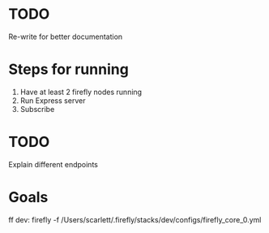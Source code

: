 # TODO
Re-write for better documentation

# Steps for running
1. Have at least 2 firefly nodes running
2. Run Express server
3. Subscribe

# TODO
Explain different endpoints

# Goals


ff dev: firefly -f /Users/scarlett/.firefly/stacks/dev/configs/firefly_core_0.yml